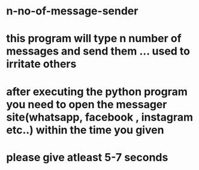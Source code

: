 # n-no-of-message-sender
# this program will type n number of messages and send them ... used to irritate others
# after executing the python program you need to open the messager site(whatsapp, facebook , instagram etc..) within the time you given
# please give atleast 5-7 seconds 
